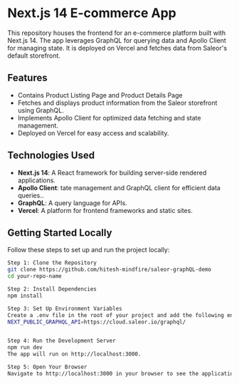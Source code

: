 # Next.js 14 E-commerce App

This repository houses the frontend for an e-commerce platform built with Next.js 14. The app leverages GraphQL for querying data and Apollo Client for managing state. It is deployed on Vercel and fetches data from Saleor's default storefront.

## Features

- Contains Product Listing Page and Product Details Page
- Fetches and displays product information from the Saleor storefront using GraphQL.
- Implements Apollo Client for optimized data fetching and state management.
- Deployed on Vercel for easy access and scalability.

## Technologies Used

- **Next.js 14**: A React framework for building server-side rendered applications.
- **Apollo Client**: tate management and GraphQL client for efficient data queries..
- **GraphQL**: A query language for APIs.
- **Vercel**: A platform for frontend frameworks and static sites.

## Getting Started Locally

Follow these steps to set up and run the project locally:

```bash
Step 1: Clone the Repository
git clone https://github.com/hitesh-mindfire/saleor-graphQL-demo
cd your-repo-name

Step 2: Install Dependencies
npm install

Step 3: Set Up Environment Variables
Create a .env file in the root of your project and add the following environment variables:
NEXT_PUBLIC_GRAPHQL_API=https://cloud.saleor.io/graphql/


Step 4: Run the Development Server
npm run dev
The app will run on http://localhost:3000.

Step 5: Open Your Browser
Navigate to http://localhost:3000 in your browser to see the application running.
```
